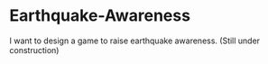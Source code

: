 # Earthquake-Awareness
I want to design a game to raise earthquake awareness. (Still under construction)
